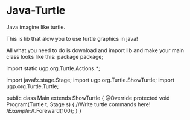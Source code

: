 # Java-Turtle
Java imagine like turtle.

This is lib that alow you to use turtle graphics in java!

All what you need to do is download and import lib and make your main class looks like this:
<a>
package package;

import static ugp.org.Turtle.Actions.*;

import javafx.stage.Stage;
import ugp.org.Turtle.ShowTurtle;
import ugp.org.Turtle.Turtle;

public class Main extends ShowTurtle 
{
	@Override
	protected void Program(Turtle t, Stage s) 
	{
		//Write turtle commands here!
		/*Example:*/t.Foreward(100);
	}
}
</a>
